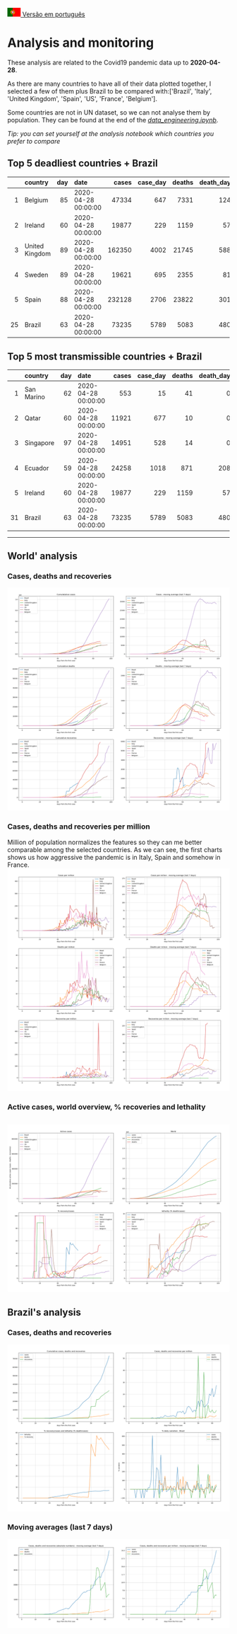 [<img src="../data/bandeiras/PT.png" width="30"   /> Versão em português](README_WORLD.md)

# **Analysis and monitoring**
These analysis are related to the Covid19 pandemic data up to **2020-04-28**.

As there are many countries to have all of their data plotted together, I selected a few of them plus Brazil to be compared with:['Brazil', 'Italy', 'United Kingdom', 'Spain', 'US', 'France', 'Belgium'].

Some countries are not in UN dataset, so we can not analyse them by population. They can be found at the end of the *[data_engineering.ipynb](../data_engineering.ipynb)*.

*Tip: you can set yourself at the analysis notebook which countries you prefer to compare*

## Top 5 deadliest countries + Brazil
|    | country        |   day | date                |   cases |   case_day |   deaths |   death_day |   cases_million |   deaths_million |   avg7_cases_million |   avg7_deaths_million |   avg7_recoveries_million |
|---:|:---------------|------:|:--------------------|--------:|-----------:|---------:|------------:|----------------:|-----------------:|---------------------:|----------------------:|--------------------------:|
|  1 | Belgium        |    85 | 2020-04-28 00:00:00 |   47334 |        647 |     7331 |         124 |            56.1 |             10.7 |                   78 |                    16 |                        24 |
|  2 | Ireland        |    60 | 2020-04-28 00:00:00 |   19877 |        229 |     1159 |          57 |            46.9 |             11.7 |                  112 |                    12 |                         0 |
|  3 | United Kingdom |    89 | 2020-04-28 00:00:00 |  162350 |       4002 |    21745 |         588 |            59.3 |              8.7 |                   68 |                     9 |                         0 |
|  4 | Sweden         |    89 | 2020-04-28 00:00:00 |   19621 |        695 |     2355 |          81 |            69.2 |              8.1 |                   61 |                     8 |                         6 |
|  5 | Spain          |    88 | 2020-04-28 00:00:00 |  232128 |       2706 |    23822 |         301 |            57.9 |              6.4 |                   85 |                     7 |                       126 |
| 25 | Brazil         |    63 | 2020-04-28 00:00:00 |   73235 |       5789 |     5083 |         480 |            27.4 |              2.3 |                   20 |                     1 |                         6 |


 ## Top 5 most transmissible countries + Brazil
|    | country    |   day | date                |   cases |   case_day |   deaths |   death_day |   cases_million |   deaths_million |   avg7_cases_million |   avg7_deaths_million |   avg7_recoveries_million |
|---:|:-----------|------:|:--------------------|--------:|-----------:|---------:|------------:|----------------:|-----------------:|---------------------:|----------------------:|--------------------------:|
|  1 | San Marino |    62 | 2020-04-28 00:00:00 |     553 |         15 |       41 |           0 |           442.9 |              0   |                  324 |                     4 |                         8 |
|  2 | Qatar      |    60 | 2020-04-28 00:00:00 |   11921 |        677 |       10 |           0 |           239   |              0   |                  271 |                     0 |                        26 |
|  3 | Singapore  |    97 | 2020-04-28 00:00:00 |   14951 |        528 |       14 |           0 |            91   |              0   |                  143 |                     0 |                         7 |
|  4 | Ecuador    |    59 | 2020-04-28 00:00:00 |   24258 |       1018 |      871 |         208 |            58.6 |             12   |                  113 |                     2 |                         2 |
|  5 | Ireland    |    60 | 2020-04-28 00:00:00 |   19877 |        229 |     1159 |          57 |            46.9 |             11.7 |                  112 |                    12 |                         0 |
| 31 | Brazil     |    63 | 2020-04-28 00:00:00 |   73235 |       5789 |     5083 |         480 |            27.4 |              2.3 |                   20 |                     1 |                         6 |
----------------------
## World' analysis
### Cases, deaths and recoveries
![](world_cases_deaths.png)

 ### Cases, deaths and recoveries per million
Million of population normalizes the features so they can me better comparable among the selected countries. As we can see, the first charts shows us how aggressive the pandemic is in Italy, Spain and somehow in France.
![](world_cases_deaths_million.png)

 ### Active cases, world overview, % recoveries and lethality
![](world_active_cases_percentages.png)
----------------------
## Brazil's analysis


 ### Cases, deaths and recoveries
![](brazil_number_million_variation.png)

 ### Moving averages (last 7 days)
![](brazil_movingAvg.png)